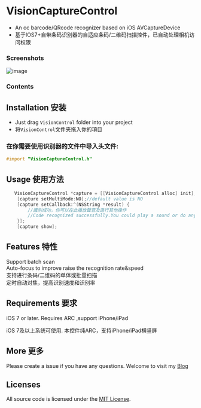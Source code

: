 VisionCaptureControl
=====
* An oc barcode/QRcode recognizer based on iOS AVCaptureDevice
* 基于IOS7+自带条码识别器的自适应条码/二维码扫描控件，已自动处理相机访问权限

### Screenshots
![image](http://blog.viiio.com/wp-content/uploads/2016/04/IMG_0026.jpg)

### Contents
## Installation 安装

  * Just drag `VisionControl` folder into your project
  * 将`VisionControl`文件夹拖入你的項目

### 在你需要使用识别器的文件中导入头文件:
```objective-c
#import "VisionCaptureControl.h"
```
## Usage 使用方法
```objective-c
   VisionCaptureControl *capture = [[VisionCaptureControl alloc] init];
    [capture setMultiMode:NO];//default value is NO
    [capture setCallback:^(NSString *result) {
        //識別成功，你可以在此播放聲音及進行其他操作
        //Code recognized successfully.You could play a sound or do anything you want
    }];
    [capture show];
```

## Features 特性
   Support batch scan</br>
   Auto-focus to improve raise the recognition rate&speed</br>
   支持进行条码/二维码的单体或批量扫描</br>
   定时自动对焦，提高识别速度和识别率</br>

## Requirements 要求
  iOS 7 or later. Requires ARC  ,support iPhone/iPad
  
  iOS 7及以上系统可使用. 本控件纯ARC，支持iPhone/iPad横竖屏
## More 更多 

  Please create a issue if you have any questions.
  Welcome to visit my [Blog](http://blog.viiio.com/ "Vision的博客")
  
## Licenses
   All source code is licensed under the [MIT License](https://github.com/VIIIO/VisionCaptureControl/blob/master/LICENSE "License").
  
